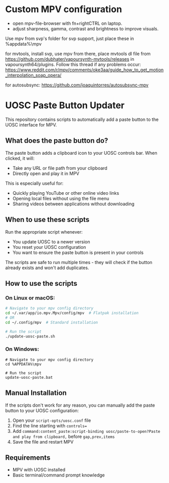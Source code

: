 # Custom MPV configuration

- open mpv-file-browser with fn+rightCTRL on laptop.
- adjust sharpness, gamma, contrast and brightness to improve visuals.

Use mpv from svp's folder for svp support, just place these in %appdata%\mpv

for mvtools, install svp, use mpv from there, place mvtools dl file from https://github.com/dubhater/vapoursynth-mvtools/releases in vapoursynth64/plugins.
Follow this thread if any problems occur: https://www.reddit.com/r/mpv/comments/oke3aa/guide_how_to_get_motion_interpolation_soap_opera/

for autosubsync: https://github.com/joaquintorres/autosubsync-mpv


# UOSC Paste Button Updater

This repository contains scripts to automatically add a paste button to the UOSC interface for MPV.

## What does the paste button do?

The paste button adds a clipboard icon to your UOSC controls bar. When clicked, it will:
- Take any URL or file path from your clipboard
- Directly open and play it in MPV

This is especially useful for:
- Quickly playing YouTube or other online video links
- Opening local files without using the file menu
- Sharing videos between applications without downloading

## When to use these scripts

Run the appropriate script whenever:
- You update UOSC to a newer version
- You reset your UOSC configuration
- You want to ensure the paste button is present in your controls

The scripts are safe to run multiple times - they will check if the button already exists and won't add duplicates.

## How to use the scripts

### On Linux or macOS:

```bash
# Navigate to your mpv config directory
cd ~/.var/app/io.mpv.Mpv/config/mpv  # Flatpak installation
# OR
cd ~/.config/mpv  # Standard installation

# Run the script
./update-uosc-paste.sh
```

### On Windows:

```
# Navigate to your mpv config directory
cd %APPDATA%\mpv

# Run the script
update-uosc-paste.bat
```

## Manual Installation

If the scripts don't work for any reason, you can manually add the paste button to your UOSC configuration:

1. Open your `script-opts/uosc.conf` file
2. Find the line starting with `controls=`
3. Add `command:content_paste:script-binding uosc/paste-to-open?Paste and play from clipboard,` before `gap,prev,items`
4. Save the file and restart MPV

## Requirements

- MPV with UOSC installed
- Basic terminal/command prompt knowledge 